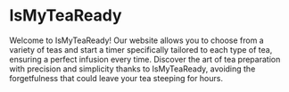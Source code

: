# IsMyTeaReady
Welcome to IsMyTeaReady! Our website allows you to choose from a variety of teas and start a timer specifically tailored to each type of tea, ensuring a perfect infusion every time. Discover the art of tea preparation with precision and simplicity thanks to IsMyTeaReady, avoiding the forgetfulness that could leave your tea steeping for hours.

